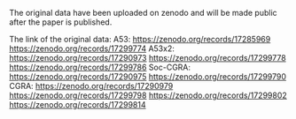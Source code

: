 The original data have been uploaded on zenodo and will be made public after the paper is published.

The link of the original data:
  A53:       https://zenodo.org/records/17285969
             https://zenodo.org/records/17299774
  A53x2:     https://zenodo.org/records/17290973
             https://zenodo.org/records/17299778
             https://zenodo.org/records/17299786
  Soc-CGRA:  https://zenodo.org/records/17290975
             https://zenodo.org/records/17299790
  CGRA:      https://zenodo.org/records/17290979
             https://zenodo.org/records/17299798
             https://zenodo.org/records/17299802
             https://zenodo.org/records/17299814
